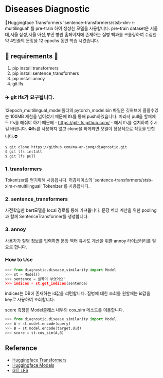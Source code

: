 # Diseases Diagnostic 

🤗Huggingface Transformers 'sentence-transformers/stsb-xlm-r-multilingual' 를 pre-train 하여 생성한 모델을 사용합니다.
pre-train dataset은 서울대,서울 삼성,서울 아산,부민 병원 홈페이지에 존재하는 질병 백과를 크롤링하여 수집한 약 4만줄의 문장을 12 epochs 동안 학습 시켰습니다.

## 🚨 requirements 🚨
1. pip install transformers
2. pip install sentence_transformers
3. pip install annoy
4. git lfs

### ✈️ git lfs가 요구됩니다.
 12epoch_multilingual_model폴더의 pytorch_model.bin 파일은 깃허브에 올릴수있는 100MB 제한을 넘어섰기 때문에 lfs를 통해 push하였습니다.
 따라서 pull을 할때에도 lfs를 해줘야 하기 때문에 - https://git-lfs.github.com/ - 에서 lfs를 설치하여 주시길 바랍니다.
 ⛔lfs를 사용하지 않고 clone을 하게되면 모델이 정상적으로 작동을 안합니다.⛔
 
 ```bash
$ git clone https://github.com/ma-an-jong/diagnostic.git
$ git lfs install
$ git lfs pull
```

### 1. transformers
 Tokenizer를 얻기위해 사용됩니다.  허깅페이스의 'sentence-transformers/stsb-xlm-r-multilingual' Tokenizer 를 사용합니다.

### 2. sentence_transformers
 사전학습한 bert모델을 local 경로를 통해 가져옵니다. 문장 벡터 계산을 위한 pooling과 함께 SentenceTransformer를 생성합니다.

### 3. annoy
 사용자가 질병 정보를 입력하면 문장 벡터 유사도 계산을 위한 annoy 라이브러리를 필요로 합니다.

### How to Use

```python
>>> from diagnostic.disease_similarity import Model
>>> st = Model()
>>> sentence = 발목이 부었어요"
>>> indices = st.get_indices(sentence)
```
indices는 DB에 존재하는 id값을 리턴합니다. 질병에 대한 조회를 원할때는 id값을 key로 사용하여 조회합니다.

score 측정은 Model클래스 내부의 cos_sim 메소드를 이용합니다.

```python
>>> from diagnostic.disease_similarity import Model
>>> A = st.model.encode(query)
>>> B = st.model.encode(target.증상)
>>> score = st.cos_sim(A,B)
```

## Reference
- [Huggingface Transformers](https://github.com/huggingface/transformers)
- [Huggingface Models](https://huggingface.co/sentence-transformers/stsb-xlm-r-multilingual)
- [GIT LFS](https://newsight.tistory.com/330)
